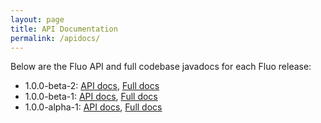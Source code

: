 ```yaml
---
layout: page
title: API Documentation
permalink: /apidocs/
---
```


Below are the Fluo API and full codebase javadocs for each Fluo release:

* 1.0.0-beta-2: [API docs][b2-api], [Full docs][b2-full]
* 1.0.0-beta-1: [API docs][b1-api], [Full docs][b1-full]
* 1.0.0-alpha-1: [API docs][a1-api], [Full docs][a1-full]

[b2-api]: /apidocs/1.0.0-beta-2/api/
[b2-full]: /apidocs/1.0.0-beta-2/full/
[b1-api]: /apidocs/1.0.0-beta-1/api/
[b1-full]: /apidocs/1.0.0-beta-1/full/
[a1-api]: /apidocs/1.0.0-alpha-1/api/
[a1-full]: /apidocs/1.0.0-alpha-1/full/
